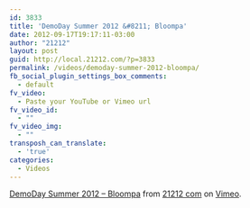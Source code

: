 ```yaml
---
id: 3833
title: 'DemoDay Summer 2012 &#8211; Bloompa'
date: 2012-09-17T19:17:11-03:00
author: "21212"
layout: post
guid: http://local.21212.com/?p=3833
permalink: /videos/demoday-summer-2012-bloompa/
fb_social_plugin_settings_box_comments:
  - default
fv_video:
  - Paste your YouTube or Vimeo url
fv_video_id:
  - ""
fv_video_img:
  - ""
transposh_can_translate:
  - 'true'
categories:
  - Videos
---
```

[DemoDay Summer 2012 &#8211; Bloompa](http://vimeo.com/38884426) from [21212 com](http://vimeo.com/by21212com) on [Vimeo](http://vimeo.com).